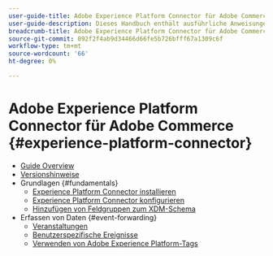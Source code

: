```yaml
---
user-guide-title: Adobe Experience Platform Connector für Adobe Commerce
user-guide-description: Dieses Handbuch enthält ausführliche Anweisungen zur Verwendung von Adobe Experience Platform Connector für Adobe Commerce.
breadcrumb-title: Adobe Experience Platform Connector für Adobe Commerce
source-git-commit: 092f2f4ab9d34466d66fe5b726bfff67a1309c6f
workflow-type: tm+mt
source-wordcount: '66'
ht-degree: 0%

---
```


# Adobe Experience Platform Connector für Adobe Commerce {#experience-platform-connector}

- [Guide Overview](overview.md)
- [Versionshinweise](release-notes.md)
- Grundlagen {#fundamentals}
   - [Experience Platform Connector installieren](install.md)
   - [Experience Platform Connector konfigurieren](connect-data.md)
   - [Hinzufügen von Feldgruppen zum XDM-Schema](update-xdm.md)
- Erfassen von Daten {#event-forwarding}
   - [Veranstaltungen](events.md)
   - [Benutzerspezifische Ereignisse](custom-events.md)
   - [Verwenden von Adobe Experience Platform-Tags](using-tags.md)
